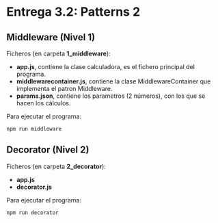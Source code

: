 # Entrega 3.2: Patterns 2
## Middleware (Nivel 1)
Ficheros (en carpeta **1_middleware**):
- **app.js**, contiene la clase calculadora, es el fichero principal del programa.
- **middlewarecontainer.js**, contiene la clase MiddlewareContainer que implementa el patron Middleware.
- **params.json**, contiene los parametros (2 números), con los que se hacen los cálculos.

Para ejecutar el programa:
```
npm run middleware
```
## Decorator (Nivel 2)
Ficheros (en carpeta **2_decorator**):
- **app.js**
- **decorator.js**

Para ejecutar el programa:
```
npm run decorator
```